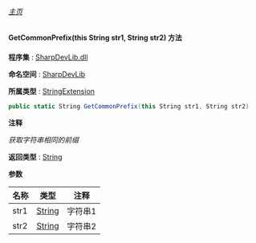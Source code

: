 ###### [主页](./Index.md "主页")

#### GetCommonPrefix(this String str1, String str2) 方法

**程序集** : [SharpDevLib.dll](./SharpDevLib.assembly.md "SharpDevLib.dll")

**命名空间** : [SharpDevLib](./SharpDevLib.namespace.md "SharpDevLib")

**所属类型** : [StringExtension](./SharpDevLib.StringExtension.md "StringExtension")

``` csharp
public static String GetCommonPrefix(this String str1, String str2)
```

**注释**

*获取字符串相同的前缀*



**返回类型** : [String](https://learn.microsoft.com/en-us/dotnet/api/system.string "String")


**参数**

|名称|类型|注释|
|---|---|---|
|str1|[String](https://learn.microsoft.com/en-us/dotnet/api/system.string "String")|字符串1|
|str2|[String](https://learn.microsoft.com/en-us/dotnet/api/system.string "String")|字符串2|


